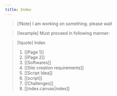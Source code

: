 ```yaml
---
title: Index
---
```

> [!Note] I am working on something. please wait

 > [!example] Must proceed in following manner:

> [!quote] Index
> 1. [[Page 1]]
> 2. [[Page 2]]
> 3. [[Softwares]]
> 4. [[Site creation requirements]]
> 5. [[Script Idea]]
> 6. [[script]]
> 7. [[Challenges]]
> 8. [[index.canvas|index]]

